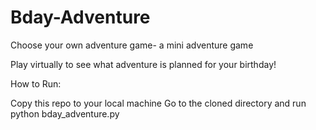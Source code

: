 # Bday-Adventure
Choose your own adventure game- a mini adventure game

Play virtually to see what adventure is planned for your birthday! 

How to Run:

Copy this repo to your local machine
Go to the cloned directory and run python bday_adventure.py
